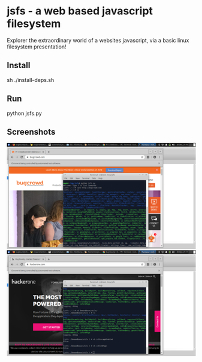 # jsfs - a web based javascript filesystem
Explorer the extraordinary world of a websites javascript, via a basic linux filesystem presentation!

## Install
sh ./install-deps.sh

## Run
python jsfs.py

## Screenshots

![alt text](https://github.com/bugbound/jsfs/blob/master/bugcrowd-ls.png "Running ls on bugcrowd site")
![alt text](https://github.com/bugbound/jsfs/blob/master/hackerone-sh.png "Running sh on hackerone site")

